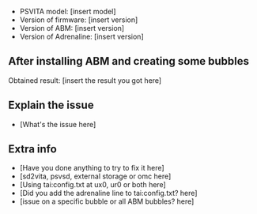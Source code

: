 - PSVITA model: [insert model]
- Version of firmware: [insert version]
- Version of ABM: [insert version]
- Version of Adrenaline: [insert version]

## After installing ABM and creating some bubbles

Obtained result: [insert the result you got here]

## Explain the issue

- [What's the issue here]

## Extra info

- [Have you done anything to try to fix it here]
- [sd2vita, psvsd, external storage or omc here]
- [Using tai:config.txt at ux0, ur0 or both here]
- [Did you add the adrenaline line to tai:config.txt? here]
- [issue on a specific bubble or all ABM bubbles? here]

